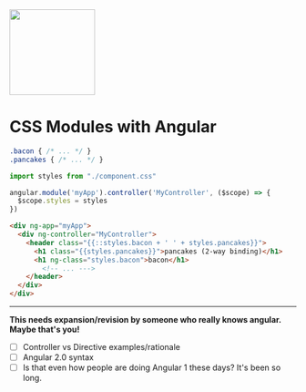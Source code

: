 <img src="https://raw.githubusercontent.com/css-modules/logos/master/css-modules-logo.png" width="150" height="150" />

# CSS Modules with Angular

```css
.bacon { /* ... */ }
.pancakes { /* ... */ }
```

```js
import styles from "./component.css"

angular.module('myApp').controller('MyController', ($scope) => {
  $scope.styles = styles
})
```

```html
<div ng-app="myApp">
  <div ng-controller="MyController">
    <header class="{{::styles.bacon + ' ' + styles.pancakes}}">
      <h1 class="{{styles.pancakes}}">pancakes (2-way binding)</h1>
      <h1 ng-class="styles.bacon">bacon</h1>
        <!-- ... --->
    </header>
  </div>
</div>
```

---

**This needs expansion/revision by someone who really knows angular. Maybe that's you!**

- [ ] Controller vs Directive examples/rationale
- [ ] Angular 2.0 syntax
- [ ] Is that even how people are doing Angular 1 these days? It's been so long.
